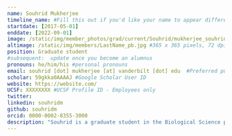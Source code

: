 ```yaml
---
name: Souhrid Mukherjee
timeline_name: #Fill this out if you'd like your name to appear differently on the Timeline.
startdate: [2017-05-01]
enddate: [2022-09-01]
image: /static/img/member_photos/grad/current/Souhrid/mukherjee_souhrid.jpg #365 x 365 pixels, 72 dpi
altimage: /static/img/members/LastName_pb.jpg #365 x 365 pixels, 72 dpi
position: Graduate student
#subsequent:  update once you become an alumnus
pronouns: he/him/his #personal pronouns
email: souhrid [dot] mukherjee [at] vanderbilt [dot] edu  #Preferred public email address
scholar: 59gkka0AAAAJ #Google Scholar User ID
website: https://website.com/
UCSF: XXXXXXXX #UCSF Profile ID - Employees only
twitter: 
linkedin: souhridm
github: souhridm
orcid: 0000-0002-8355-3000
description: "Souhrid is a graduate student in the Biological Science program. He has been working on personalized structural biology, machine learning and rare diseases. He holds a B.S and M.S in Biochemistry, from the University of Calcutta, India."
---
```

